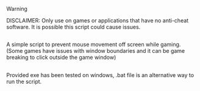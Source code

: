 > [!WARNING]
> DISCLAIMER: Only use on games or applications that have no anti-cheat software. It is possible this script could cause issues.

##

A simple script to prevent mouse movement off screen while gaming.\
(Some games have issues with window boundaries and it can be game breaking to click outside the game window)

##

Provided exe has been tested on windows, .bat file is an alternative way to run the script.
